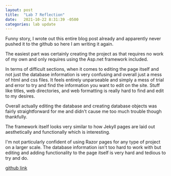 ```yaml
---
layout: post
title:  "Lab 7 Reflection"
date:   2021-10-22 8:31:39 -0500
categories: lab update
---
```


Funny story, I wrote out this entire blog post already and apparently never pushed it to the github so here
I am writing it again.

The easiest part was certainly creating the project as that requires no work of my own and only requires
using the Asp.net framework included.

In terms of difficult sections, when it comes to editing the page itself and not just the database information
is very confusing and overall just a mess of html and css files. It feels entirely unparseable and simply
a mess of trial and error to try and find the information you want to edit on the site. Stuff like titles,
web directories, and web formatting is really hard to find and edit to my desires.

Overall actually editing the database and creating database objects was fairly straightforward for me
and didn't cause me too much trouble though thankfully.

The framework itself looks very similar to how Jekyll pages are laid out aesthetically and functionally which
is interesting.

I'm not particularly confident of using Razor pages for any type of project on a larger scale. The database
information isn't too hard to work with but editing and adding functionality to the page itself is very hard
and tedious to try and do.

[github link][github]

[github]: https://github.com/thoopchuk26/csci340lab7
